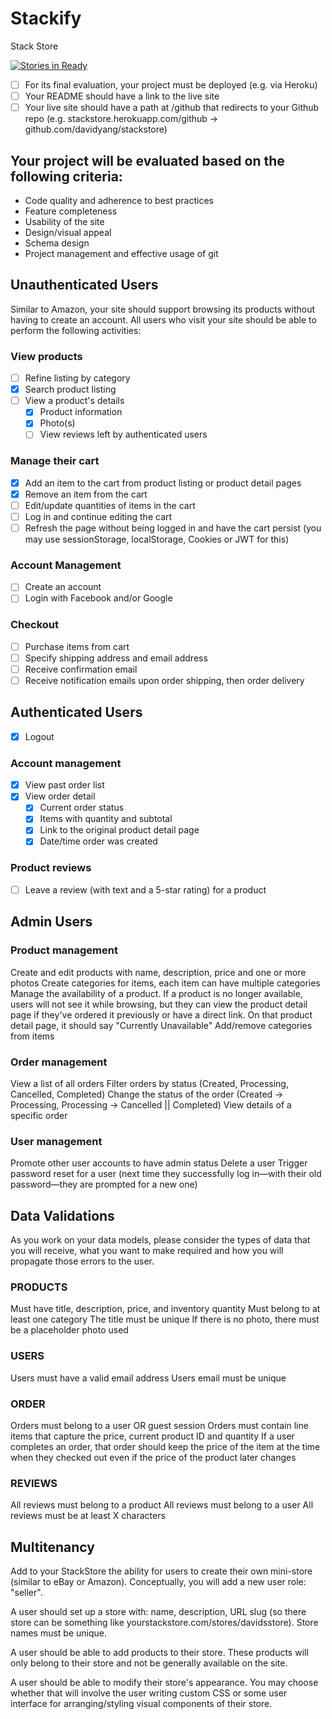 # Stackify
Stack Store

[![Stories in Ready](https://badge.waffle.io/kaitohara/stackstore.png?label=ready&title=Ready)](http://waffle.io/kaitohara/stackstore)

- [ ] For its final evaluation, your project must be deployed (e.g. via Heroku)
- [ ] Your README should have a link to the live site
- [ ] Your live site should have a path at /github that redirects to your Github repo (e.g. stackstore.herokuapp.com/github -> github.com/davidyang/stackstore)

## Your project will be evaluated based on the following criteria:
- Code quality and adherence to best practices
- Feature completeness
- Usability of the site
- Design/visual appeal
- Schema design
- Project management and effective usage of git

## Unauthenticated Users
Similar to Amazon, your site should support browsing its products without having to create an account. All users who visit your site should be able to perform the following activities:

### View products
- [ ] Refine listing by category
- [x] Search product listing
- [ ] View a product's details
  - [x] Product information
  - [x] Photo(s)
  - [ ] View reviews left by authenticated users

### Manage their cart
- [x] Add an item to the cart from product listing or product detail pages
- [x] Remove an item from the cart
- [ ] Edit/update quantities of items in the cart
- [ ] Log in and continue editing the cart
- [ ] Refresh the page without being logged in and have the cart persist (you may use sessionStorage, localStorage, Cookies or JWT for this)

### Account Management
- [ ] Create an account
- [ ] Login with Facebook and/or Google

### Checkout
- [ ] Purchase items from cart
- [ ] Specify shipping address and email address
- [ ] Receive confirmation email
- [ ] Receive notification emails upon order shipping, then order delivery

## Authenticated Users
- [x] Logout

### Account management
- [x] View past order list
- [x] View order detail
  - [x] Current order status
  - [x] Items with quantity and subtotal
  - [x] Link to the original product detail page
  - [x] Date/time order was created

### Product reviews
- [ ] Leave a review (with text and a 5-star rating) for a product

## Admin Users
### Product management
Create and edit products with name, description, price and one or more photos
Create categories for items, each item can have multiple categories
Manage the availability of a product. If a product is no longer available, users will not see it while browsing, but they can view the product detail page if they've ordered it previously or have a direct link. On that product detail page, it should say "Currently Unavailable"
Add/remove categories from items
### Order management
View a list of all orders
Filter orders by status (Created, Processing, Cancelled, Completed)
Change the status of the order (Created -> Processing, Processing -> Cancelled || Completed)
View details of a specific order
### User management
Promote other user accounts to have admin status
Delete a user
Trigger password reset for a user (next time they successfully log in—with their old password—they are prompted for a new one)


## Data Validations

As you work on your data models, please consider the types of data that you will receive, what you want to make required and how you will propagate those errors to the user.

### PRODUCTS

Must have title, description, price, and inventory quantity
Must belong to at least one category
The title must be unique
If there is no photo, there must be a placeholder photo used
### USERS

Users must have a valid email address
Users email must be unique
### ORDER

Orders must belong to a user OR guest session
Orders must contain line items that capture the price, current product ID and quantity
If a user completes an order, that order should keep the price of the item at the time when they checked out even if the price of the product later changes
### REVIEWS

All reviews must belong to a product
All reviews must belong to a user
All reviews must be at least X characters

## Multitenancy

Add to your StackStore the ability for users to create their own mini-store (similar to eBay or Amazon). Conceptually, you will add a new user role: "seller".

A user should set up a store with: name, description, URL slug (so there store can be something like yourstackstore.com/stores/davidsstore). Store names must be unique.

A user should be able to add products to their store. These products will only belong to their store and not be generally available on the site.

A user should be able to modify their store's appearance. You may choose whether that will involve the user writing custom CSS or some user interface for arranging/styling visual components of their store.

